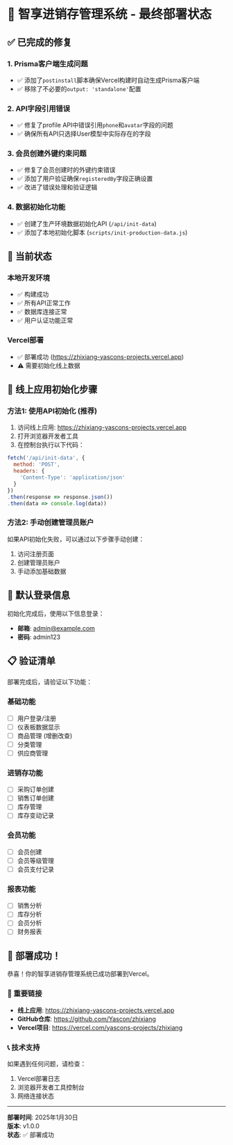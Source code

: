# 🚀 智享进销存管理系统 - 最终部署状态

## ✅ 已完成的修复

### 1. **Prisma客户端生成问题**
- ✅ 添加了`postinstall`脚本确保Vercel构建时自动生成Prisma客户端
- ✅ 移除了不必要的`output: 'standalone'`配置

### 2. **API字段引用错误**
- ✅ 修复了profile API中错误引用`phone`和`avatar`字段的问题
- ✅ 确保所有API只选择User模型中实际存在的字段

### 3. **会员创建外键约束问题**
- ✅ 修复了会员创建时的外键约束错误
- ✅ 添加了用户验证确保`registeredBy`字段正确设置
- ✅ 改进了错误处理和验证逻辑

### 4. **数据初始化功能**
- ✅ 创建了生产环境数据初始化API (`/api/init-data`)
- ✅ 添加了本地初始化脚本 (`scripts/init-production-data.js`)

## 🎯 当前状态

### **本地开发环境**
- ✅ 构建成功
- ✅ 所有API正常工作
- ✅ 数据库连接正常
- ✅ 用户认证功能正常

### **Vercel部署**
- ✅ 部署成功 (https://zhixiang-yascons-projects.vercel.app)
- ⚠️ 需要初始化线上数据

## 🔧 线上应用初始化步骤

### 方法1: 使用API初始化 (推荐)
1. 访问线上应用: https://zhixiang-yascons-projects.vercel.app
2. 打开浏览器开发者工具
3. 在控制台执行以下代码：
```javascript
fetch('/api/init-data', {
  method: 'POST',
  headers: {
    'Content-Type': 'application/json'
  }
})
.then(response => response.json())
.then(data => console.log(data))
```

### 方法2: 手动创建管理员账户
如果API初始化失败，可以通过以下步骤手动创建：
1. 访问注册页面
2. 创建管理员账户
3. 手动添加基础数据

## 🔑 默认登录信息

初始化完成后，使用以下信息登录：
- **邮箱**: admin@example.com
- **密码**: admin123

## 📋 验证清单

部署完成后，请验证以下功能：

### 基础功能
- [ ] 用户登录/注册
- [ ] 仪表板数据显示
- [ ] 商品管理 (增删改查)
- [ ] 分类管理
- [ ] 供应商管理

### 进销存功能
- [ ] 采购订单创建
- [ ] 销售订单创建
- [ ] 库存管理
- [ ] 库存变动记录

### 会员功能
- [ ] 会员创建
- [ ] 会员等级管理
- [ ] 会员支付记录

### 报表功能
- [ ] 销售分析
- [ ] 库存分析
- [ ] 会员分析
- [ ] 财务报表

## 🎉 部署成功！

恭喜！你的智享进销存管理系统已成功部署到Vercel。

### 🔗 重要链接
- **线上应用**: https://zhixiang-yascons-projects.vercel.app
- **GitHub仓库**: https://github.com/Yascon/zhixiang
- **Vercel项目**: https://vercel.com/yascons-projects/zhixiang

### 📞 技术支持
如果遇到任何问题，请检查：
1. Vercel部署日志
2. 浏览器开发者工具控制台
3. 网络连接状态

---

**部署时间**: 2025年1月30日  
**版本**: v1.0.0  
**状态**: ✅ 部署成功 